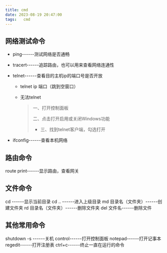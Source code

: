 ```yaml
---
title: cmd
date: 2023-08-19 20:47:00
tags:	cmd
---
```

## 网络测试命令

* ping------测试网络是否通畅

* tracert------追踪路由，也可以用来查看网络连通性

* telnet------查看目的主机ip的端口号是否开放 

  * telnet ip 端口（跳到空窗口）

  * 无法telnet

    > 一、打开控制面板
    >
    > 二、点击打开启用或关闭Windows功能
    >
    > - 三、找到telnet客户端，勾选打开

* ifconfig------查看本机网络

## 路由命令
route print------显示路由，查看网关

## 文件命令
cd ------显示当前目录
cd .. ------进入上级目录
md 目录名（文件夹）------创建文件夹
rd 目录名（文件夹）------删除文件夹
del 文件名------删除文件 

## 其他常用命令
shutdown -s  ------关机
control------打开控制面板
notepad------打开记事本
regedit------打开注册表
ctrl+c------终止一直在运行的命令